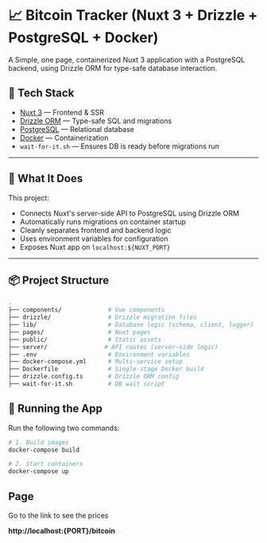 # 📈 Bitcoin Tracker (Nuxt 3 + Drizzle + PostgreSQL + Docker)

A Simple, one page, containerized Nuxt 3 application with a PostgreSQL backend, using Drizzle ORM for type-safe database interaction.

## 🧰 Tech Stack

- [Nuxt 3](https://nuxt.com/) — Frontend & SSR
- [Drizzle ORM](https://orm.drizzle.team/) — Type-safe SQL and migrations
- [PostgreSQL](https://www.postgresql.org/) — Relational database
- [Docker](https://www.docker.com/) — Containerization
- `wait-for-it.sh` — Ensures DB is ready before migrations run

---

## 🚀 What It Does

This project:

- Connects Nuxt's server-side API to PostgreSQL using Drizzle ORM
- Automatically runs migrations on container startup
- Cleanly separates frontend and backend logic
- Uses environment variables for configuration
- Exposes Nuxt app on `localhost:${NUXT_PORT}`

---

## 📦 Project Structure

```bash
.
├── components/             # Vue components
├── drizzle/                # Drizzle migration files
├── lib/                    # Database logic (schema, client, logger)
├── pages/                  # Nuxt pages
├── public/                 # Static assets
├── server/                # API routes (server-side logic)
├── .env                    # Environment variables
├── docker-compose.yml      # Multi-service setup
├── Dockerfile              # Single-stage Docker build
├── drizzle.config.ts       # Drizzle ORM config
├── wait-for-it.sh          # DB wait script
```

## 🐳 Running the App

Run the following two commands:

```bash
# 1. Build images
docker-compose build

# 2. Start containers
docker-compose up
```

## Page

Go to the link to see the prices

**http://localhost:{PORT}/bitcoin**
